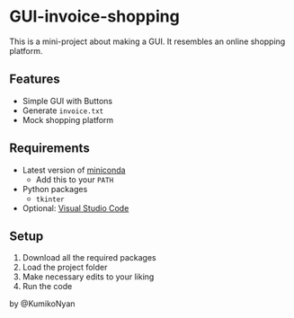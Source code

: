 # GUI-invoice-shopping
This is a mini-project about making a GUI. It resembles an online shopping platform.

## Features
- Simple GUI with Buttons
- Generate ```invoice.txt```
- Mock shopping platform

## Requirements
- Latest version of [miniconda](https://docs.conda.io/en/latest/miniconda.html)
  - Add this to your ```PATH```
- Python packages
  - ```tkinter```
- Optional: [Visual Studio Code](https://code.visualstudio.com/download)

## Setup
1. Download all the required packages
2. Load the project folder
3. Make necessary edits to your liking
4. Run the code

by @KumikoNyan

